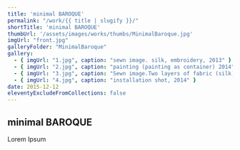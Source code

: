 ```yaml
---
title: 'minimal BAROQUE'
permalink: "/work/{{ title | slugify }}/"
shortTitle: 'minimal BAROQUE'
thumbUrl: '/assets/images/works/thumbs/MinimalBaroque.jpg'
imgUrl: "front.jpg"
galleryFolder: "MinimalBaroque"
gallery:
  - { imgUrl: "1.jpg", caption: "sewn image. silk, embroidery, 2013" }
  - { imgUrl: "2.jpg", caption: "painting (painting as container) 2014" }
  - { imgUrl: "3.jpg", caption: "Sewn image.Two layers of fabric (silk) with embroidery. 2014" }
  - { imgUrl: "4.jpg", caption: "installation shot, 2014" }  
date: 2015-12-12
eleventyExcludeFromCollections: false
---
```



<h2>minimal BAROQUE</h2>
<p>Lorem Ipsum</p>